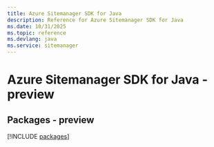 ```yaml
---
title: Azure Sitemanager SDK for Java
description: Reference for Azure Sitemanager SDK for Java
ms.date: 10/31/2025
ms.topic: reference
ms.devlang: java
ms.service: sitemanager
---
```

# Azure Sitemanager SDK for Java - preview
## Packages - preview
[!INCLUDE [packages](sitemanager-index.md)]